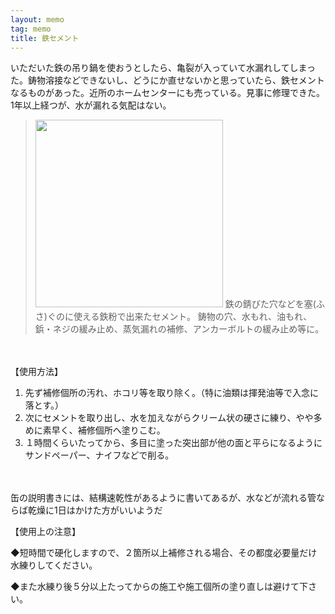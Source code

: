 ```yaml
---
layout: memo
tag: memo
title: 鉄セメント
---
```

いただいた鉄の吊り鍋を使おうとしたら、亀裂が入っていて水漏れしてしまった。鋳物溶接などできないし、どうにか直せないかと思っていたら、鉄セメントなるものがあった。近所のホームセンターにも売っている。見事に修理できた。1年以上経つが、水が漏れる気配はない。


> <img src="https://joyfulhonda.jp/img/ec/item/20140306/85641/item_159315.jpg" width="300px"/>
> 鉄の錆びた穴などを塞(ふさ)ぐのに使える鉄粉で出来たセメント。
> 鋳物の穴、水もれ、油もれ、鋲・ネジの緩み止め、蒸気漏れの補修、アンカーボルトの緩み止め等に。

　
　

【使用方法】
1. 先ず補修個所の汚れ、ホコリ等を取り除く。（特に油類は揮発油等で入念に落とす。）
2. 次にセメントを取り出し、水を加えながらクリーム状の硬さに練り、やや多めに素早く、補修個所へ塗りこむ。
3. １時間くらいたってから、多目に塗った突出部が他の面と平らになるようにサンドペーパー、ナイフなどで削る。

　

<p>缶の説明書きには、結構速乾性があるように書いてあるが、水などが流れる管ならば乾燥に1日はかけた方がいいようだ
<p>【使用上の注意】</p>
<p>◆短時間で硬化しますので、２箇所以上補修される場合、その都度必要量だけ水練りしてください。</p>
<p>◆また水練り後５分以上たってからの施工や施工個所の塗り直しは避けて下さい。</p>

